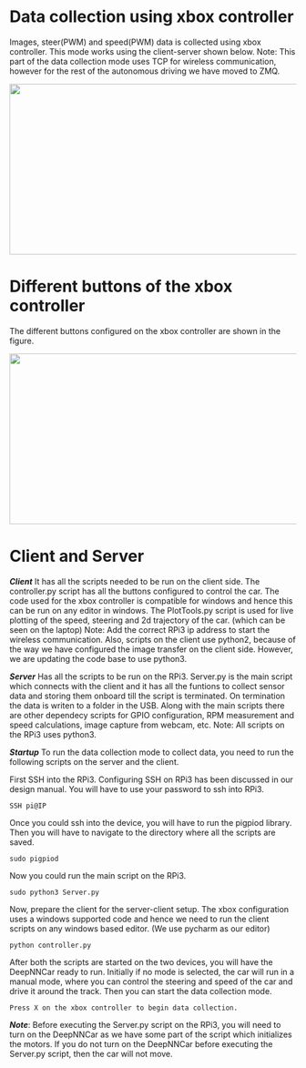 # Data collection using xbox controller

Images, steer(PWM) and speed(PWM) data is collected using xbox controller. This mode works using the client-server shown below. 
Note: This part of the data collection mode uses TCP for wireless communication, however for the rest of the autonomous driving we have moved to ZMQ.

<p align="center">
   <img src="https://github.com/scope-lab-vu/deep-nn-car/blob/master/images/architecture2.png" align="center" width="600" height="300">
</p>

# Different buttons of the xbox controller

The different buttons configured on the xbox controller are shown in the figure.

<p align="center">
   <img src="https://github.com/scope-lab-vu/deep-nn-car/blob/master/images/Xbox%20Controller.PNG" align="center" width="600" height="300">
</p>

# Client and Server

***Client***
It has all the scripts needed to be run on the client side. The controller.py script has all the buttons configured to control the car. The code used for the xbox controller is compatible for windows and hence this can be run on any editor in windows. The PlotTools.py script is used for live plotting of the speed, steering and 2d trajectory of the car. (which can be seen on the laptop)
Note: Add the correct RPi3 ip address to start the wireless communication. Also, scripts on the client use python2, because of the way we have configured the image transfer on the client side. However, we are updating the code base to use python3.

***Server***
Has all the scripts to be run on the RPi3. Server.py is the main script which connects with the client and it has all the funtions to collect sensor data and storing them onboard till the script is terminated. On termination the data is writen to a folder in the USB. Along with the main scripts there are other dependecy scripts for GPIO configuration, RPM measurement and speed calculations, image capture from webcam, etc.
Note: All scripts on the RPi3 uses python3.

***Startup***
To run the data collection mode to collect data, you need to run the following scripts on the server and the client.

First SSH into the RPi3. Configuring SSH on RPi3 has been discussed in our design manual. You will have to use your password to ssh into RPi3.
```
SSH pi@IP
```
Once you could ssh into the device, you will have to run the pigpiod library. Then you will have to navigate to the directory where all the scripts are saved.
```
sudo pigpiod
```
Now you could run the main script on the RPi3.
```
sudo python3 Server.py
```
Now, prepare the client for the server-client setup. The xbox configuration uses a windows supported code and hence we need to run the client scripts on any windows based editor. (We use pycharm as our editor)
```
python controller.py
```
After both the scripts are started on the two devices, you will have the DeepNNCar ready to run. Initially if no mode is selected, the car will run in a manual mode, where you can control the steering and speed of the car and drive it around the track. Then you can start the data collection mode.
```
Press X on the xbox controller to begin data collection.
```

***Note***: Before executing the Server.py script on the RPi3, you will need to turn on the DeepNNCar as we have some part of the script which initializes the motors. If you do not turn on the DeepNNCar before executing the Server.py script, then the car will not move.

